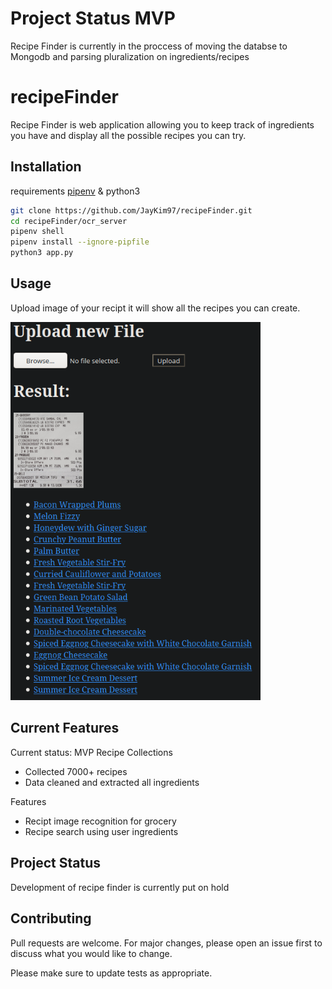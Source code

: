 # Project Status MVP

Recipe Finder is currently in the proccess of moving the databse to Mongodb and parsing pluralization on ingredients/recipes

# recipeFinder

Recipe Finder is web application allowing you to keep track of ingredients you have and display all the possible recipes you can try.

## Installation

requirements [pipenv](https://pypi.org/project/pipenv/) & python3

```bash
git clone https://github.com/JayKim97/recipeFinder.git
cd recipeFinder/ocr_server
pipenv shell
pipenv install --ignore-pipfile
python3 app.py
```

## Usage

Upload image of your recipt it will show all the recipes you can create.

<img src="https://github.com/JayKim97/recipeFinder/blob/main/scraper/readme.png" width="400">

## Current Features

Current status: MVP
Recipe Collections

<ul>
  <li>Collected 7000+ recipes</li>
  <li>Data cleaned and extracted all ingredients</li>
</ul>

Features

<ul>
  <li>Recipt image recognition for grocery</li>
  <li>Recipe search using user ingredients</li>
</ul>

## Project Status

Development of recipe finder is currently put on hold

## Contributing

Pull requests are welcome. For major changes, please open an issue first to discuss what you would like to change.

Please make sure to update tests as appropriate.
